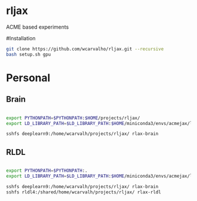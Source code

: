 # rljax
ACME based experiments


#Installation 

```bash
git clone https://github.com/wcarvalho/rljax.git --recursive
bash setup.sh gpu
```

# Personal

## Brain
```bash

export PYTHONPATH=$PYTHONPATH:$HOME/projects/rljax/
export LD_LIBRARY_PATH=$LD_LIBRARY_PATH:$HOME/miniconda3/envs/acmejax/lib/

sshfs deeplearn9:/home/wcarvalh/projects/rljax/ rlax-brain
```


## RLDL
```bash

export PYTHONPATH=$PYTHONPATH:.
export LD_LIBRARY_PATH=$LD_LIBRARY_PATH:$HOME/miniconda3/envs/acmejax/lib/

sshfs deeplearn9:/home/wcarvalh/projects/rljax/ rlax-brain
sshfs rldl4:/shared/home/wcarvalh/projects/rljax/ rlax-rldl
```

